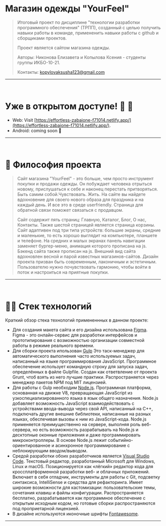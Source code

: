 # Магазин одежды "YourFeel"
>Итоговый проект по дисциплине "технологии разработки программного обеспечения" (ТРПП), созданный с целью получить навыки работы в команде, примененить навыки работы с github и сборщиками проектов.
> 
>Проект является сайтом магазина одежды.
> 
>Авторы: Никонова Елизавета и Копылова Ксения  - студенты группы ИКБО-10-21.
> 
>Контакты: kopylovaksusha123@gmail.com

---

<br />

# Уже в открытом доступе! 🥳 🚀


- Web: Visit [https://effortless-zabaione-f71014.netlify.app/](https://effortless-zabaione-f71014.netlify.app/).
- Android: coming soon 👀

---

<br />

# 🧐 Философия проекта

> Сайт магазина "YourFeel" - это больше, чем просто инструмент покупки и продажи одежды. Он побуждает человека отрыться новому, прислушаться к себе и наконец перестать притворяться. Быть самим собой.Чувствовать. Жить. На сайте вы найдете вдохновение для своего нового образа для праздника и на каждый день. И все это в среде userfriendly. Страница для обратной связи поможет связаться с продавцом. 
> 
>Сайт содержит пять страниц: Главную, Каталог, Блог, О нас, Контакты. Также шестой страницей является страница корзины. Сайт адаптивен под три типа устройств: большие экраны, средние и маленькие, то есть хорошо выглядит на компьютере, планшете и телефоне. На средних и малых экранах панель навигации заменяет бургер-меню, анимация которого прописана на js. Бэкенд сайта также прописан на js. Внешний вид сайта вдохновлен весной и парой известных магазинов-сайтов. Дизайн проекта призван быть современным, лаконичным и эстетичным. Пользователю нужно почувствовать гармонию, чтобы войти в поток и настроиться на приятные покупки.

---

<br />

# 👨‍💻  Стек технологий

Краткий обзор стека технологий примененнных в данном проекте:

- Для создания макета сайта и его дизайна использована [Figma](https://www.figma.com/). Figma - это онлайн-сервис для разработки интерфейсов и прототипирования с возможностью организации совместной работы в режиме реального времени.
- Для сборки проекта ипользован [Gulp](https://gulpjs.com/) Это таск-менеджер для автоматического выполнения часто используемых задач, написанный на языке программирования JavaScript. Программное обеспечение использует командную строку для запуска задач, определённых в файле Gulpfile. Создан как ответвление от проекта Grunt, чтоб взять из него лучшие практики. Распространяется через менеджер пакетов NPM под MIT лицензией.
- Для работы с Gulp необходим [Node.js](https://nodejs.org/ru). Программная платформа, основанная на движке V8, превращающая JavaScript из узкоспециализированного языка в язык общего назначения. Node.js добавляет возможность JavaScript взаимодействовать с устройствами ввода-вывода через свой API, написанный на C++, подключать другие внешние библиотеки, написанные на разных языках, обеспечивая вызовы к ним из JavaScript-кода. Node.js применяется преимущественно на сервере, выполняя роль веб-сервера, но есть возможность разрабатывать на Node.js и десктопные оконные приложения и даже программировать микроконтроллеры. В основе Node.js лежит событийно-ориентированное и асинхронное программирование с неблокирующим вводом/выводом.
- Средой разработки обоих разработчиков является [Visual Studio Code](https://code.visualstudio.com/). Текстовый редактор, разработанный Microsoft для Windows, Linux и macOS. Позиционируется как «лёгкий» редактор кода для кроссплатформенной разработки веб- и облачных приложений. Включает в себя отладчик, инструменты для работы с Git, подсветку синтаксиса, IntelliSense и средства для рефакторинга. Имеет широкие возможности для кастомизации: пользовательские темы, сочетания клавиш и файлы конфигурации. Распространяется бесплатно, разрабатывается как программное обеспечение с открытым исходным кодом, но готовые сборки распространяются под проприетарной лицензией. 
- В дизайне используются иконочные шрифты [Fontawesome](https://fontawesome.com/). 

---

<br />



